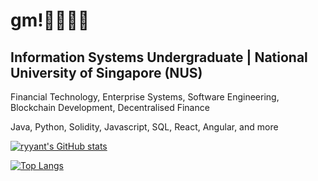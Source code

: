 # gm!👋🌈🙇‍♂️

## Information Systems Undergraduate | National University of Singapore (NUS)

Financial Technology, Enterprise Systems, Software Engineering, Blockchain Development, Decentralised Finance

Java, Python, Solidity, Javascript, SQL, React, Angular, and more

[![ryyant's GitHub stats](https://github-readme-stats.vercel.app/api?username=ryyant&hide=stars&theme=nightowl)](https://github.com/anuraghazra/github-readme-stats)

[![Top Langs](https://github-readme-stats.vercel.app/api/top-langs/?username=ryyant&layout=compact&theme=nightowl)](https://github.com/anuraghazra/github-readme-stats)

